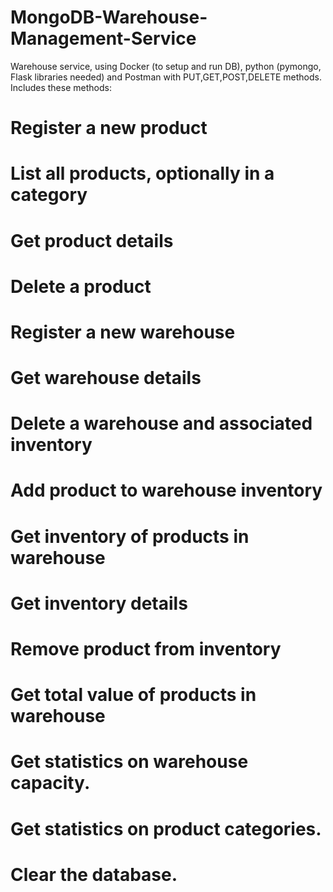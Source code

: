 # MongoDB-Warehouse-Management-Service
Warehouse service, using Docker (to setup and run DB), python (pymongo, Flask libraries needed) and Postman with PUT,GET,POST,DELETE methods. Includes these methods: 
#  Register a new product 
#  List all products, optionally in a category
#  Get product details
#  Delete a product
#  Register a new warehouse
#  Get warehouse details
#  Delete a warehouse and associated inventory
#  Add product to warehouse inventory
#  Get inventory of products in warehouse
#  Get inventory details
#  Remove product from inventory
#  Get total value of products in warehouse
#  Get statistics on warehouse capacity.
#  Get statistics on product categories.
#  Clear the database.


